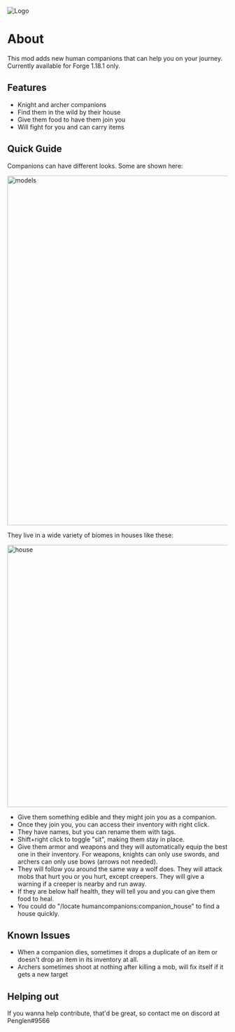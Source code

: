 ![Logo](https://github.com/justinwon777/HumanCompanions/blob/main/companions.png)
# About

This mod adds new human companions that can help you on your journey. Currently available for Forge 1.18.1 only.

## Features

- Knight and archer companions
- Find them in the wild by their house
- Give them food to have them join you
- Will fight for you and can carry items

## Quick Guide

Companions can have different looks. Some are shown here:

<img src="https://github.com/justinwon777/HumanCompanions/blob/main/models.png" alt="models" width="800">

They live in a wide variety of biomes in houses like these:

<img src="https://github.com/justinwon777/HumanCompanions/blob/main/houses.png" alt="house" width="600">

- Give them something edible and they might join you as a companion.
- Once they join you, you can access their inventory with right click.
- They have names, but you can rename them with tags.
- Shift+right click to toggle "sit", making them stay in place.
- Give them armor and weapons and they will automatically equip the best one in their inventory. For weapons, knights can only use swords, and archers can only use bows (arrows not needed).
- They will follow you around the same way a wolf does. They will attack mobs that hurt you or you hurt, except creepers. They will give a warning if a creeper is nearby and run away.
- If they are below half health, they will tell you and you can give them food to heal.
- You could do "/locate humancompanions:companion_house" to find a house quickly.

## Known Issues

- When a companion dies, sometimes it drops a duplicate of an item or doesn't drop an item in its inventory at all.
- Archers sometimes shoot at nothing after killing a mob, will fix itself if it gets a new target

## Helping out

If you wanna help contribute, that'd be great, so contact me on discord at Penglen#9566